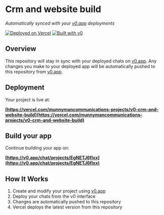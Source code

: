 # Crm and website build

*Automatically synced with your [v0.app](https://v0.app) deployments*

[![Deployed on Vercel](https://img.shields.io/badge/Deployed%20on-Vercel-black?style=for-the-badge&logo=vercel)](https://vercel.com/munnymancommunications-projects/v0-crm-and-website-build)
[![Built with v0](https://img.shields.io/badge/Built%20with-v0.app-black?style=for-the-badge)](https://v0.app/chat/projects/EgNETJ6fIxx)

## Overview

This repository will stay in sync with your deployed chats on [v0.app](https://v0.app).
Any changes you make to your deployed app will be automatically pushed to this repository from [v0.app](https://v0.app).

## Deployment

Your project is live at:

**[https://vercel.com/munnymancommunications-projects/v0-crm-and-website-build](https://vercel.com/munnymancommunications-projects/v0-crm-and-website-build)**

## Build your app

Continue building your app on:

**[https://v0.app/chat/projects/EgNETJ6fIxx](https://v0.app/chat/projects/EgNETJ6fIxx)**

## How It Works

1. Create and modify your project using [v0.app](https://v0.app)
2. Deploy your chats from the v0 interface
3. Changes are automatically pushed to this repository
4. Vercel deploys the latest version from this repository
